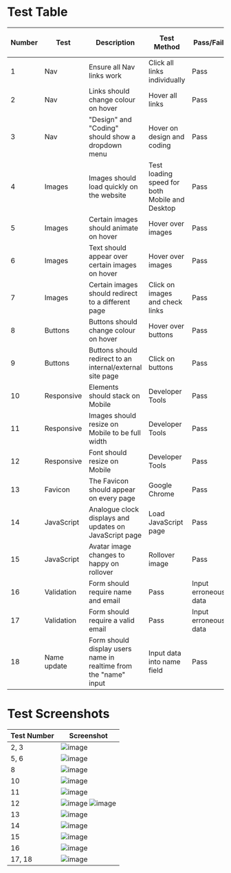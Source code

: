 # Test Table


|Number|Test | Description | Test Method | Pass/Fail | Further Action Required
|------|-----|-------------|-------------|-----------|-------------------------
|1|Nav | Ensure all Nav links work | Click all links individually | Pass | None
|2| Nav | Links should change colour on hover | Hover all links | Pass | None
|3| Nav | "Design" and "Coding" should show a dropdown menu | Hover on design and coding | Pass | None 
|4| Images | Images should load quickly on the website | Test loading speed for both Mobile and Desktop | Pass | None 
|5| Images | Certain images should animate on hover | Hover over images | Pass | None
|6| Images | Text should appear over certain images on hover | Hover over images | Pass | None
|7| Images | Certain images should redirect to a different page | Click on images and check links | Pass | None 
|8| Buttons | Buttons should change colour on hover | Hover over buttons | Pass | None
|9| Buttons | Buttons should redirect to an internal/external site page | Click on buttons | Pass | None
|10| Responsive | Elements should stack on Mobile | Developer Tools |Pass | None
|11| Responsive | Images should resize on Mobile to be full width| Developer Tools | Pass | None
|12| Responsive | Font should resize on Mobile | Developer Tools | Pass | None
|13| Favicon | The Favicon should appear on every page | Google Chrome | Pass | None
|14| JavaScript | Analogue clock displays and updates on JavaScript page | Load JavaScript page |Pass | None
|15| JavaScript | Avatar image changes to happy on rollover | Rollover image |Pass | None
|16| Validation | Form should require name and email | Pass | Input erroneous data | None
|17| Validation | Form should require a valid email | Pass | Input erroneous data |None
|18| Name update | Form should display users name in realtime from the "name" input | Input data into name field |Pass | None



# Test Screenshots

|Test Number|Screenshot
|-----------|----------
|2, 3| ![image](src/images/test_screenshots/navhover.png)
|5, 6| ![image](src/images/test_screenshots/imagehover.png)
|8| ![image](src/images/test_screenshots/buttonhover.png)
|10| ![image](src/images/test_screenshots/imagestack.png)
|11| ![image](src/images/test_screenshots/imagefullwidth.png)
|12| ![image](src/images/test_screenshots/fontdesktop.png) ![image](src/images/test_screenshots/fontmobile.png)
|13| ![image](src/images/test_screenshots/favicon.png)
|14| ![image](src/images/test_screenshots/clocktest.png)
|15| ![image](src/images/test_screenshots/avatartest.png)
|16| ![image](src/images/test_screenshots/requiredtest.png)
|17, 18| ![image](src/images/test_screenshots/validtest.png)
